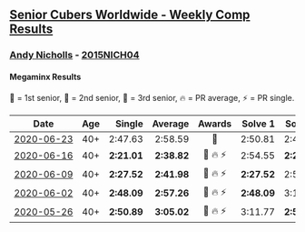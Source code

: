 <style>table {white-space: nowrap;}</style>

## [Senior Cubers Worldwide - Weekly Comp Results](/scw-comp/results/)
### [Andy Nicholls](README.md) - [2015NICH04](https://www.worldcubeassociation.org/persons/2015NICH04?event=minx)
#### Megaminx Results

<span style="white-space: nowrap;">🥇 = 1st senior</span>, <span style="white-space: nowrap;">🥈 = 2nd senior</span>, <span style="white-space: nowrap;">🥉 = 3rd senior</span>, <span style="white-space: nowrap;">🔥 = PR average</span>, <span style="white-space: nowrap;">⚡ = PR single</span>.

| Date | Age | Single | Average | Awards | Solve 1 | Solve 2 | Solve 3 | Solve 4 | Solve 5 | Video |
| :--: | :--: | --: | --: | :--: | --: | --: | --: | --: | --: | :-- |
| [2020-06-23](../../results/minx/2020-06-23.md) | 40+ | 2:47.63 | 2:58.59 | 🥈 | 2:50.81 | 2:47.63 | 3:17.34 | DNS | DNS | [Link](https://www.facebook.com/events/722150235200875/permalink/726569791425586/) |
| [2020-06-16](../../results/minx/2020-06-16.md) | 40+ | **2:21.01** | **2:38.82** | 🥈 🔥 ⚡ | 2:54.55 | **2:21.01** | 2:40.89 | DNS | DNS | [Link](https://www.facebook.com/events/604103587178706/permalink/606984593557272/) |
| [2020-06-09](../../results/minx/2020-06-09.md) | 40+ | **2:27.52** | **2:41.98** | 🥈 🔥 ⚡ | **2:27.52** | 2:50.05 | 2:48.36 | DNS | DNS | [Link](https://www.facebook.com/events/903549840109576/permalink/904277553370138/) |
| [2020-06-02](../../results/minx/2020-06-02.md) | 40+ | **2:48.09** | **2:57.26** | 🥈 🔥 ⚡ | **2:48.09** | 3:15.37 | 2:48.32 | DNS | DNS | [Link](https://www.facebook.com/events/3373950429496747/permalink/3374518846106572/) |
| [2020-05-26](../../results/minx/2020-05-26.md) | 40+ | **2:50.89** | **3:05.02** | 🥈 🔥 ⚡ | 3:11.77 | **2:50.89** | 3:12.40 | DNS | DNS | [Link](https://www.facebook.com/events/688407551989463/permalink/690047708492114/) |


<!-- Global site tag (gtag.js) - Google Analytics -->
<script async src="https://www.googletagmanager.com/gtag/js?id=UA-86348435-3"></script>
<script>window.dataLayer = window.dataLayer || []; function gtag() {dataLayer.push(arguments);} gtag('js', new Date()); gtag('config', 'UA-86348435-3');</script>
